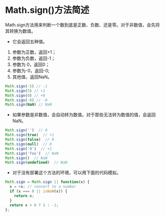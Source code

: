 # Math.sign()方法简述

Math.sign方法用来判断一个数到底是正数、负数、还是零。对于非数值，会先将其转换为数值。

* 它会返回五种值。

1. 参数为正数，返回+1；
2. 参数为负数，返回-1；
3. 参数为 0，返回0；
4. 参数为-0，返回-0;
5. 其他值，返回NaN。

```js
Math.sign(-5) // -1
Math.sign(5) // +1
Math.sign(0) // +0
Math.sign(-0) // -0
Math.sign(NaN) // NaN
```

* 如果参数是非数值，会自动转为数值。对于那些无法转为数值的值，会返回NaN。

```js
Math.sign('')  // 0
Math.sign(true)  // +1
Math.sign(false)  // 0
Math.sign(null)  // 0
Math.sign('9')  // +1
Math.sign('foo')  // NaN
Math.sign()  // NaN
Math.sign(undefined)  // NaN
```

* 对于没有部署这个方法的环境，可以用下面的代码模拟。

```js
Math.sign = Math.sign || function(x) {
  x = +x; // convert to a number
  if (x === 0 || isNaN(x)) {
    return x;
  }
  return x > 0 ? 1 : -1;
};
```

<comments />